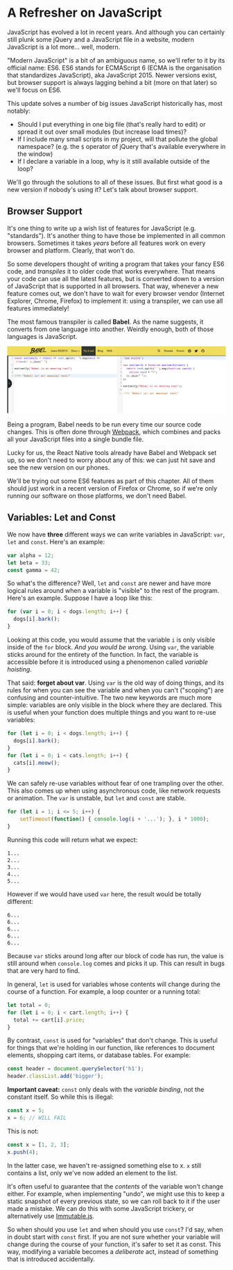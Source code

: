 # A Refresher on JavaScript

JavaScript has evolved a lot in recent years. And although you can certainly still plunk some jQuery and a JavaScript file in a website, modern JavaScript is a lot more... well, modern.

"Modern JavaScript" is a bit of an ambiguous name, so we'll refer to it by its official name: ES6. ES6 stands for ECMAScript 6 \(ECMA is the organisation that standardizes JavaScript\), aka JavaScript 2015. Newer versions exist, but browser support is always lagging behind a bit \(more on that later\) so we'll focus on ES6.

This update solves a number of big issues JavaScript historically has, most notably:

* Should I put everything in one big file \(that's really hard to edit\) or spread it out over small modules \(but increase load times\)?
* If I include many small scripts in my project, will that pollute the global namespace? \(e.g. the `$` operator of jQuery that's available everywhere in the window\)
* If I declare a variable in a loop, why is it still available outside of the loop?

We'll go through the solutions to all of these issues. But first what good is a new version if nobody's using it? Let's talk about browser support.

## Browser Support

It's one thing to write up a wish list of features for JavaScript \(e.g. "standards"\). It's another thing to have those be implemented in all common browsers. Sometimes it takes _years_ before all features work on every browser and platform. Clearly, that won't do.

So some developers thought of writing a program that takes your fancy ES6 code, and _transpiles_ it to older code that works everywhere. That means your code can use all the latest features, but is converted down to a version of JavaScript that is supported in all browsers. That way, whenever a new feature comes out, we don't have to wait for every browser vendor \(Internet Explorer, Chrome, Firefox\) to implement it: using a transpiler, we can use all features immediately!

The most famous transpiler is called **Babel**. As the name suggests, it converts from one language into another. Weirdly enough, both of those languages is JavaScript.

![A screenshot of the Babel interactive sandbox](/assets/babel-repl-screenshot.png)

Being a program, Babel needs to be run every time our source code changes. This is often done through [Webpack](https://webpack.js.org/), which combines and packs all your JavaScript files into a single bundle file.

Lucky for us, the React Native tools already have Babel and Webpack set up, so we don't need to worry about any of this: we can just hit save and see the new version on our phones.

We'll be trying out some ES6 features as part of this chapter. All of them should just work in a recent version of Firefox or Chrome, so if we're only running our software on those platforms, we don't need Babel.

## Variables: Let and Const

We now have **three** different ways we can write variables in JavaScript: `var`, `let` and `const`. Here's an example:

```js
var alpha = 12;
let beta = 33;
const gamma = 42;
```

So what's the difference? Well, `let` and `const` are newer and have more logical rules around when a variable is "visible" to the rest of the program. Here's an example. Suppose I have a loop like this:

```js
for (var i = 0; i < dogs.length; i++) {
  dogs[i].bark();
}
```

Looking at this code, you would assume that the variable `i` is only visible inside of the `for` block. *And you would be wrong*. Using `var`, the variable sticks around for the entirety of the function. In fact, the variable is accessible before it is introduced using a phenomenon called *variable hoisting*.

That said: **forget about var**. Using `var` is the old way of doing things, and its rules for when you can see the variable and when you can't ("scoping") are confusing and counter-intuitive. The two new keywords are much more simple: variables are only visible in the block where they are declared. This is useful when your function does multiple things and you want to re-use variables:

```js
for (let i = 0; i < dogs.length; i++) {
  dogs[i].bark();
}
for (let i = 0; i < cats.length; i++) {
  cats[i].meow();
}
```
We can safely re-use variables without fear of one trampling over the other. This also comes up when using asynchronous code, like network requests or animation. The `var` is unstable, but `let` and `const` are stable.

```js
for (let i = 1; i <= 5; i++) {
    setTimeout(function() { console.log(i + '...'); }, i * 1000);
}
```

Running this code will return what we expect:
```
1...
2...
3...
4...
5...
```

However if we would have used `var` here, the result would be totally different:

```
6...
6...
6...
6...
6...
```

Because `var` sticks around long after our block of code has run, the value is still around when `console.log` comes and picks it up. This can result in bugs that are very hard to find.

In general, `let` is used for variables whose contents will change during the course of a function. For example, a loop counter or a running total:

```js
let total = 0;
for (let i = 0; i < cart.length; i++) {
  total += cart[i].price;
} 
```

By contrast, `const` is used for "variables" that don't change. This is useful for things that we're holding in our function, like references to document elements, shopping cart items, or database tables. For example:

```js
const header = document.querySelector('h1');
header.classList.add('bigger');
```

**Important caveat:** `const` only deals with the *variable binding*, not the constant itself. So while this is illegal:

```js
const x = 5;
x = 6; // WILL FAIL
```

This is not:

```js
const x = [1, 2, 3];
x.push(4);
```

In the latter case, we haven't re-assigned something else to x. `x` still contains a list, only we've now added an element to the list.

It's often useful to guarantee that the *contents* of the variable won't change either. For example, when implementing "undo", we might use this to keep a static snapshot of every previous state, so we can roll back to it if the user made a mistake. We can do this with some JavaScript trickery, or alternatively use [Immutable.js](http://facebook.github.io/immutable-js/).

So when should you use `let` and when should you use `const`? I'd say, when in doubt start with `const` first. If you are not sure whether your variable will change during the course of your function, it's safer to set it as const. This way, modifying a variable becomes a *deliberate* act, instead of something that is introduced accidentally.



